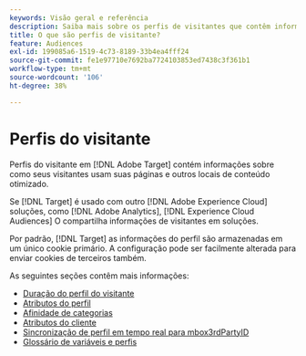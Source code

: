 ```yaml
---
keywords: Visão geral e referência
description: Saiba mais sobre os perfis de visitantes que contêm informações sobre como seus visitantes usam suas páginas e outros locais de conteúdo otimizado.
title: O que são perfis de visitante?
feature: Audiences
exl-id: 199085a6-1519-4c73-8189-33b4ea4fff24
source-git-commit: fe1e97710e7692ba7724103853ed7438c3f361b1
workflow-type: tm+mt
source-wordcount: '106'
ht-degree: 38%

---
```


# Perfis do visitante

Perfis do visitante em [!DNL Adobe Target] contém informações sobre como seus visitantes usam suas páginas e outros locais de conteúdo otimizado.

Se [!DNL Target] é usado com outro [!DNL Adobe Experience Cloud] soluções, como [!DNL Adobe Analytics], [!DNL Experience Cloud Audiences] O compartilha informações de visitantes em soluções.

Por padrão, [!DNL Target] as informações do perfil são armazenadas em um único cookie primário. A configuração pode ser facilmente alterada para enviar cookies de terceiros também.

As seguintes seções contêm mais informações:

- [Duração do perfil do visitante](visitor-profile-lifetime.md)
- [Atributos do perfil](profile-parameters.md)
- [Afinidade de categorias](category-affinity.md)
- [Atributos do cliente](https://experienceleague.adobe.com/docs/target-dev/developer/implementation/methods/customer-attributes.html)
- [Sincronização de perfil em tempo real para mbox3rdPartyID](3rd-party-id.md)
- [Glossário de variáveis e perfis](variables-profiles-parameters-methods.md)
